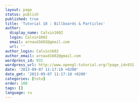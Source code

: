 ```yaml
---
layout: page
status: publish
published: true
title: 'Tutorial 18 : Billboards & Particles'
author:
  display_name: Calvin1602
  login: Calvin1602
  email: arnaud1602@gmail.com
  url: ''
author_login: Calvin1602
author_email: arnaud1602@gmail.com
wordpress_id: 931
wordpress_url: http://www.opengl-tutorial.org/?page_id=931
date: '2013-09-07 11:17:18 +0200'
date_gmt: '2013-09-07 11:17:18 +0200'
categories: [tuto]
order: 100
tags: []
language: ru
---
```


